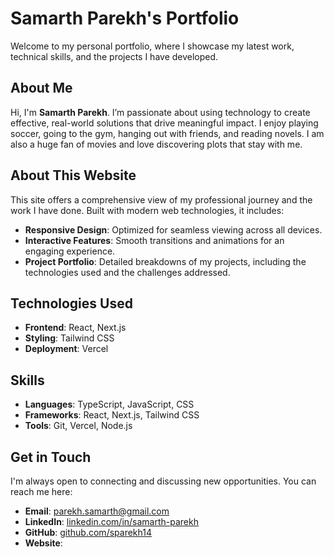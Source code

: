 # **Samarth Parekh's Portfolio**

Welcome to my personal portfolio, where I showcase my latest work, technical skills, and the projects I have developed.

## **About Me**

Hi, I'm **Samarth Parekh**. I’m passionate about using technology to create effective, real-world solutions that drive meaningful impact.  I enjoy playing soccer, going to the gym, hanging out with friends, and reading novels. I am also a huge fan of movies and love discovering plots that stay with me.

## **About This Website**

This site offers a comprehensive view of my professional journey and the work I have done. Built with modern web technologies, it includes:

- **Responsive Design**: Optimized for seamless viewing across all devices.  
- **Interactive Features**: Smooth transitions and animations for an engaging experience.  
- **Project Portfolio**: Detailed breakdowns of my projects, including the technologies used and the challenges addressed.

## **Technologies Used**

- **Frontend**: React, Next.js  
- **Styling**: Tailwind CSS  
- **Deployment**: Vercel 

## **Skills**

- **Languages**: TypeScript, JavaScript, CSS  
- **Frameworks**: React, Next.js, Tailwind CSS  
- **Tools**: Git, Vercel, Node.js  

## **Get in Touch**

I'm always open to connecting and discussing new opportunities. You can reach me here:

- **Email**: [parekh.samarth@gmail.com](mailto:parekh.samarth@gmail.com)  
- **LinkedIn**: [linkedin.com/in/samarth-parekh](linkedin.com/in/samarth-parekh)  
- **GitHub**: [github.com/sparekh14](https://github.com/sparekh14)  
- **Website**: []()